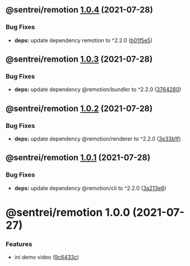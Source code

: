 ## @sentrei/remotion [1.0.4](https://github.com/sentrei/sentrei/compare/@sentrei/remotion@1.0.3...@sentrei/remotion@1.0.4) (2021-07-28)

### Bug Fixes

- **deps:** update dependency remotion to ^2.2.0 ([b01f5e5](https://github.com/sentrei/sentrei/commit/b01f5e577198868aa7d18938acb744b7203e5a2e))

## @sentrei/remotion [1.0.3](https://github.com/sentrei/sentrei/compare/@sentrei/remotion@1.0.2...@sentrei/remotion@1.0.3) (2021-07-28)

### Bug Fixes

- **deps:** update dependency @remotion/bundler to ^2.2.0 ([3764280](https://github.com/sentrei/sentrei/commit/37642806e8dcaf1f60430d17b4c332285e795ef8))

## @sentrei/remotion [1.0.2](https://github.com/sentrei/sentrei/compare/@sentrei/remotion@1.0.1...@sentrei/remotion@1.0.2) (2021-07-28)

### Bug Fixes

- **deps:** update dependency @remotion/renderer to ^2.2.0 ([3e33b1f](https://github.com/sentrei/sentrei/commit/3e33b1f18f5fceeb1e70099fa2f3a0ea7c35692e))

## @sentrei/remotion [1.0.1](https://github.com/sentrei/sentrei/compare/@sentrei/remotion@1.0.0...@sentrei/remotion@1.0.1) (2021-07-28)

### Bug Fixes

- **deps:** update dependency @remotion/cli to ^2.2.0 ([3a213e6](https://github.com/sentrei/sentrei/commit/3a213e60f4381cb6faeb5167aef01b69ef625f42))

# @sentrei/remotion 1.0.0 (2021-07-27)

### Features

- ini demo video ([9c6433c](https://github.com/sentrei/sentrei/commit/9c6433c49e385de7a4f4cf76644631112a3eea0d))
